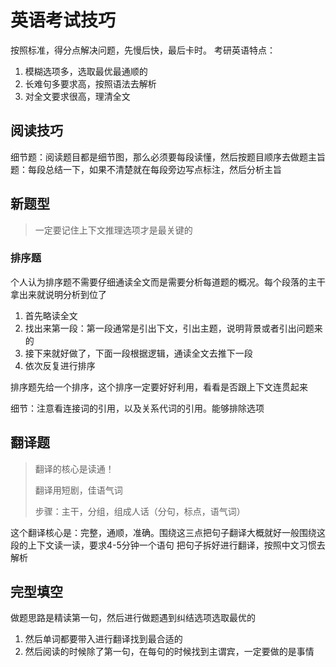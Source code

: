 # 英语考试技巧

按照标准，得分点解决问题，先慢后快，最后卡时。
考研英语特点：

1.  模糊选项多，选取最优最通顺的
2.  长难句多要求高，按照语法去解析
3.  对全文要求很高，理清全文

## 阅读技巧

细节题：阅读题目都是细节图，那么必须要每段读懂，然后按题目顺序去做题主旨题：每段总结一下，如果不清楚就在每段旁边写点标注，然后分析主旨



## 新题型

> 一定要记住上下文推理选项才是最关键的

### 排序题

个人认为排序题不需要仔细通读全文而是需要分析每道题的概况。每个段落的主干拿出来就说明分析到位了

1.  首先略读全文
2.  找出来第一段：第一段通常是引出下文，引出主题，说明背景或者引出问题来的
3.  接下来就好做了，下面一段根据逻辑，通读全文去推下一段
4.  依次反复进行排序

排序题先给一个排序，这个排序一定要好好利用，看看是否跟上下文连贯起来

细节：注意看连接词的引用，以及关系代词的引用。能够排除选项

## 翻译题

> 翻译的核心是读通！
>
> 翻译用短剧，佳语气词
>
> 步骤：主干，分组，组成人话（分句，标点，语气词）

这个翻译核心是：完整，通顺，准确。围绕这三点把句子翻译大概就好一般围绕这段的上下文读一读，要求4-5分钟一个语句
把句子拆好进行翻译，按照中文习惯去解析

## 完型填空

做题思路是精读第一句，然后进行做题遇到纠结选项选取最优的

1. 然后单词都要带入进行翻译找到最合适的
2. 然后阅读的时候除了第一句，在每句的时候找到主谓宾，一定要做的是事情